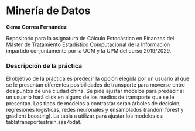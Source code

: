 # Minería de Datos

**Gema Correa Fernández**

Repositorio para la asignatura de Cálculo Estocástico en Finanzas del Máster de Tratamiento Estadístico Computacional de la Información impartido conjuntamente por la UCM y la UPM del curso 2019/2029.

### Descripción de la práctica

El objetivo de la práctica es predecir la opción elegida por un usuario al que se le presentan diferentes posibilidades de transporte para moverse entre dos puntos de una ciudad china. Se pide ajustar modelos para predecir si un usuario hará click en alguno de los medios de transporte que se le presentan. Los tipos de modelos a contrastar serán árboles de decisión, regresiones logísticas, redes neuronales y ensamblados (random forest y gradient boosting). La tabla a utilizar para ajustar los modelos es: tablatransportestrain.sas7bdat.
